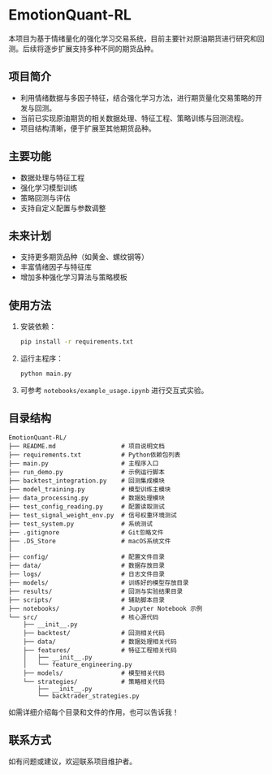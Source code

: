 # EmotionQuant-RL

本项目为基于情绪量化的强化学习交易系统，目前主要针对原油期货进行研究和回测。后续将逐步扩展支持多种不同的期货品种。

## 项目简介

- 利用情绪数据与多因子特征，结合强化学习方法，进行期货量化交易策略的开发与回测。
- 当前已实现原油期货的相关数据处理、特征工程、策略训练与回测流程。
- 项目结构清晰，便于扩展至其他期货品种。

## 主要功能

- 数据处理与特征工程
- 强化学习模型训练
- 策略回测与评估
- 支持自定义配置与参数调整

## 未来计划

- 支持更多期货品种（如黄金、螺纹钢等）
- 丰富情绪因子与特征库
- 增加多种强化学习算法与策略模板

## 使用方法

1. 安装依赖：
   ```bash
   pip install -r requirements.txt
   ```
2. 运行主程序：
   ```bash
   python main.py
   ```
3. 可参考 `notebooks/example_usage.ipynb` 进行交互式实验。

## 目录结构

```
EmotionQuant-RL/
├── README.md                  # 项目说明文档
├── requirements.txt           # Python依赖包列表
├── main.py                    # 主程序入口
├── run_demo.py                # 示例运行脚本
├── backtest_integration.py    # 回测集成模块
├── model_training.py          # 模型训练主模块
├── data_processing.py         # 数据处理模块
├── test_config_reading.py     # 配置读取测试
├── test_signal_weight_env.py  # 信号权重环境测试
├── test_system.py             # 系统测试
├── .gitignore                 # Git忽略文件
├── .DS_Store                  # macOS系统文件
│
├── config/                    # 配置文件目录
├── data/                      # 数据存放目录
├── logs/                      # 日志文件目录
├── models/                    # 训练好的模型存放目录
├── results/                   # 回测与实验结果目录
├── scripts/                   # 辅助脚本目录
├── notebooks/                 # Jupyter Notebook 示例
└── src/                       # 核心源代码
    ├── __init__.py
    ├── backtest/              # 回测相关代码
    ├── data/                  # 数据处理相关代码
    ├── features/              # 特征工程相关代码
    │   ├── __init__.py
    │   └── feature_engineering.py
    ├── models/                # 模型相关代码
    └── strategies/            # 策略相关代码
        ├── __init__.py
        └── backtrader_strategies.py
```

如需详细介绍每个目录和文件的作用，也可以告诉我！

## 联系方式

如有问题或建议，欢迎联系项目维护者。
